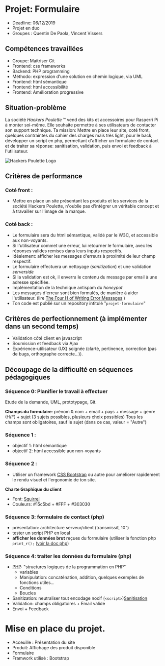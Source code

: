 # Projet: Formulaire

- Deadline: 06/12/2019
- Projet en duo
- Groupes : Quentin De Paola, Vincent Vissers

## Compétences travaillées

- Groupe: Maitriser Git
- Frontend: css frameworks
- Backend: PHP programming
- Méthodo: expression d'une solution en chemin logique, via UML
- Frontend: html sémantique
- Frontend: html accessibilité
- Frontend: Amélioration progressive

## Situation-problème

La société *Hackers Poulette* ™ vend des kits et accessoires pour Rasperri Pi à monter soi-même. Elle souhaite permettre à ses utilisateurs de contacter son support technique.
Ta mission: Mettre en place leur site, coté front, quelques contraintes du cahier des charges mais très light, pour le back, développer un script en php, permettant d'afficher un formulaire de contact et de traiter sa réponse: sanitisation, validation, puis envoi et feedback à l'utilisateur.

![Hackers Poulette Logo](./hackers-poulette-logo.png "Logo Hackers Poulette (via Hipster Logo Generator")

## Critères de performance

### Coté front :

- Mettre en place un site présentant les produits et les services de la société Hackers Poulette, n'oublie pas d'intégrer un véritable concept et à travailler sur l'image de la marque.

### Coté back :

- Le formulaire sera du html sémantique, validé par le W3C, et accessible aux non-voyants.
- Si l'utilisateur commet une erreur, lui retourner le formulaire, avec les réponses valides remises dans leurs inputs respectifs.
- Idéalement: afficher les messages d'erreurs à proximité de leur champ respectif.
- Le formulaire effectuera un nettoyage (*sanitization*) et une validation *serverside*
- Si la validation est ok, il enverra le contenu du message par email à une adresse spécifiée.
- Implémentation de la technique antispam du *honeypot*
- Les messages d'erreur sont bien formulés, de manière à aider l'utilisateur. (lire [The Four H of Writing Error Messages](http://uxmas.com/2012/the-4-hs-of-writing-error-messages) )
- Ton code est publié sur un repository intitulé "`projet-formulaire`"

## Critères de perfectionnement (à implémenter dans un second temps)

- Validation côté client en javascript
- Soumission et feedback via Ajax
- Expérience-utilisateur (UX) soignée (clarté, pertinence, correction (pas de bugs, orthographe correcte...)).

## Découpage de la difficulté en séquences pédagogiques

### Séquence 0: Planifier le travail à effectuer

Etude de la demande, UML, prototypage, Git.

**Champs du formulaire**: prénom & nom + email + pays + message + genre (H/F) + sujet (3 sujets possibles, plusieurs choix possibles)
Tous les champs sont obligatoires, sauf le sujet (dans ce cas, valeur = "Autre")

### Séquence 1 :

- objectif 1: html sémantique
- objectif 2: html accessible aux non-voyants

### Séquence 2 :

- Utiliser un framework [CSS Bootstrap](http://getbootstrap.com/) ou autre pour améliorer rapidement le rendu visuel et l'ergonomie de ton site.

**Charte Graphique du client**

- Font: [Squirrel](https://www.fontsquirrel.com/fonts/bellota)
- Couleurs: #15c5bd + #FFF + #303030

### Séquence 3: formulaire de contact (php)

- présentation: architecture serveur/client (transmissif, 10")
- tester un script PHP en local
- **afficher les données brut** reçues du formulaire (utiliser la fonction php `print_r();` ([voir la doc php](http://php.net/manual/en/function.print-r.php))

### Séquence 4: traiter les données du formulaire (php)

- [PHP](../../Parcours/03-Montagne/12-PHP): "structures logiques de la programmation en PHP"
	- variables
	- Manipulation: concaténation, addition, quelques exemples de fonctions utiles...
	- Conditions
	- Boucles
- Sanitization: neutraliser tout encodage nocif (`<script>`)[Sanitisation](../../Advice/0.9.Sanitize/sanitisationPHP.md)
- Validation: champs obligatoires + Email valide
- Envoi + Feedback
# Mise en place du projet.
- Acceuille : Présentation du site
- Produit: Affichage des produit disponible
- Formulaire
- Framwork utilisé : Bootstrap
